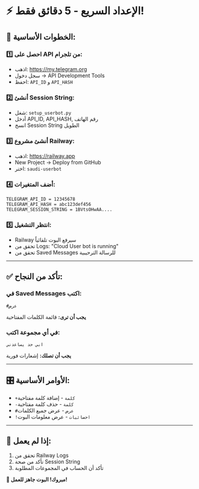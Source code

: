 # ⚡ الإعداد السريع - 5 دقائق فقط!

## 🎯 **الخطوات الأساسية:**

### **1️⃣ احصل على API من تلجرام:**
- اذهب: https://my.telegram.org
- سجل دخول → API Development Tools
- احفظ: `API_ID` و `API_HASH`

### **2️⃣ أنشئ Session String:**
- شغل: `setup_userbot.py`
- أدخل API_ID, API_HASH, رقم الهاتف
- انسخ Session String الطويل

### **3️⃣ أنشئ مشروع Railway:**
- اذهب: https://railway.app
- New Project → Deploy from GitHub
- اختر: `saudi-userbot`

### **4️⃣ أضف المتغيرات:**
```
TELEGRAM_API_ID = 12345678
TELEGRAM_API_HASH = abc123def456
TELEGRAM_SESSION_STRING = 1BVtsOHwAA....
```

### **5️⃣ انتظر التشغيل:**
- Railway سيرفع البوت تلقائياً
- تحقق من Logs: "Cloud User bot is running"
- تحقق من Saved Messages للرسالة الترحيبية

---

## ✅ **تأكد من النجاح:**

### **في Saved Messages اكتب:**
```
#عرض
```
**يجب أن ترى:** قائمة الكلمات المفتاحية

### **في أي مجموعة اكتب:**
```
ابي حد يساعدني
```
**يجب أن تصلك:** إشعارات فورية

---

## 🎛️ **الأوامر الأساسية:**
- `+كلمة` - إضافة كلمة مفتاحية
- `-كلمة` - حذف كلمة مفتاحية  
- `#عرض` - عرض جميع الكلمات
- `!احصائيات` - عرض معلومات البوت

---

## 🚨 **إذا لم يعمل:**
1. تحقق من Railway Logs
2. تأكد من صحة Session String
3. تأكد أن الحساب في المجموعات المطلوبة

**🎉 مبروك! البوت جاهز للعمل!**
